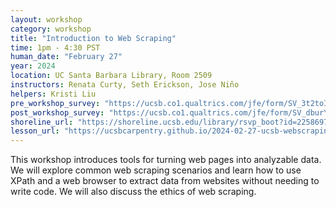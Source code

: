```yaml
---
layout: workshop
category: workshop
title: "Introduction to Web Scraping"
time: 1pm - 4:30 PST
human_date: "February 27"
year: 2024
location: UC Santa Barbara Library, Room 2509
instructors: Renata Curty, Seth Erickson, Jose Niño
helpers: Kristi Liu
pre_workshop_survey: "https://ucsb.co1.qualtrics.com/jfe/form/SV_3t2toIchSI71xga"
post_workshop_survey: "https://ucsb.co1.qualtrics.com/jfe/form/SV_dburY1WdnYB1KaG"
shoreline_url: "https://shoreline.ucsb.edu/library/rsvp_boot?id=2258697"
lesson_url: "https://ucsbcarpentry.github.io/2024-02-27-ucsb-webscraping/"
---
```

 
This workshop introduces tools for turning web pages into analyzable
data. We will explore common web scraping scenarios and learn how to use XPath
and a web browser to extract data from websites without needing to write code.
We will also discuss the ethics of web scraping.
